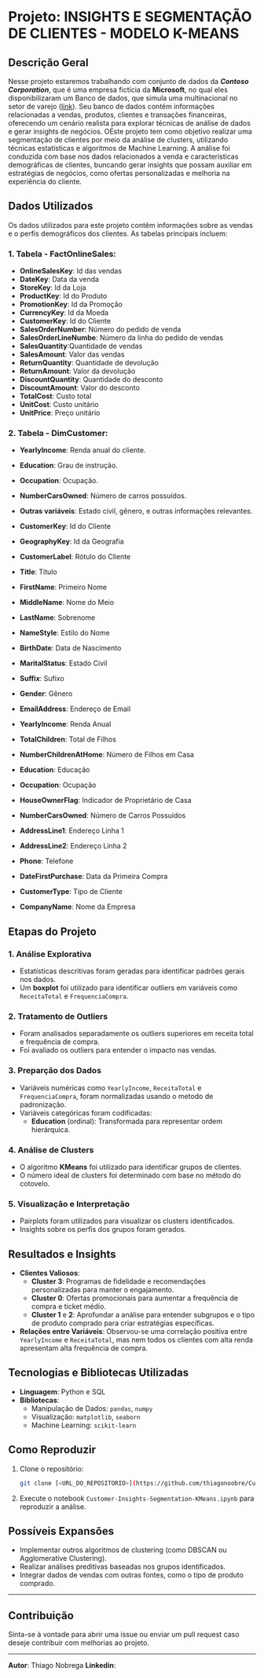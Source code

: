 # Projeto: INSIGHTS E SEGMENTAÇÃO DE CLIENTES - MODELO K-MEANS
## Descrição Geral
Nesse projeto estaremos trabalhando com conjunto de dados da ***Contoso Corporation***, que é uma empresa fictícia da **Microsoft**, no qual eles disponibilizaram um Banco de dados, que simula uma multinacional no setor de varejo ([link](https://www.microsoft.com/en-us/download/details.aspx?id=18279)). Seu banco de dados contém informações relacionadas a vendas, produtos, clientes e transações financeiras, oferecendo um cenário realista para explorar técnicas de análise de dados e gerar insights de negócios.
OEste projeto tem como objetivo realizar uma segmentação de clientes por meio da análise de clusters, utilizando técnicas estatísticas e algoritmos de Machine Learning. A análise foi conduzida com base nos dados relacionados a venda e características demográficas de clientes, buncando gerar insights que possam auxiliar em estratégias de negócios, como ofertas personalizadas e melhoria na experiência do cliente.

## Dados Utilizados
Os dados utilizados para este projeto contêm informações sobre as vendas e o perfis demográficos dos clientes. As tabelas principais incluem:

### 1. **Tabela - FactOnlineSales**:
- **OnlineSalesKey**: Id das vendas
- **DateKey**: Data da venda
- **StoreKey**: Id da Loja
- **ProductKey**: Id do Produto
- **PromotionKey**: Id da Promoção
- **CurrencyKey**: Id da Moeda
- **CustomerKey**: Id do Cliente
- **SalesOrderNumber**: Número do pedido de venda
- **SalesOrderLineNumbe**: Número da linha do pedido de vendas
- **SalesQuantity**:Quantidade de vendas
- **SalesAmount**: Valor das vendas
- **ReturnQuantity**: Quantidade de devolução
- **ReturnAmount**: Valor da devolução
- **DiscountQuantity**: Quantidade do desconto
- **DiscountAmount**: Valor do desconto
- **TotalCost**: Custo total
- **UnitCost**: Custo unitário
- **UnitPrice**: Preço unitário

### 2. **Tabela - DimCustomer**:
- **YearlyIncome**: Renda anual do cliente.
- **Education**: Grau de instrução.
- **Occupation**: Ocupação.
- **NumberCarsOwned**: Número de carros possuídos.
- **Outras variáveis**: Estado civil, gênero, e outras informações relevantes.

- **CustomerKey**: Id do Cliente
- **GeographyKey**: Id da Geografia
- **CustomerLabel**: Rótulo do Cliente
- **Title**: Título
- **FirstName**: Primeiro Nome
- **MiddleName**: Nome do Meio
- **LastName**: Sobrenome
- **NameStyle**: Estilo do Nome
- **BirthDate**: Data de Nascimento
- **MaritalStatus**: Estado Civil
- **Suffix**: Sufixo
- **Gender**: Gênero
- **EmailAddress**: Endereço de Email
- **YearlyIncome**: Renda Anual
- **TotalChildren**: Total de Filhos
- **NumberChildrenAtHome**: Número de Filhos em Casa
- **Education**: Educação
- **Occupation**: Ocupação
- **HouseOwnerFlag**: Indicador de Proprietário de Casa
- **NumberCarsOwned**: Número de Carros Possuídos
- **AddressLine1**: Endereço Linha 1
- **AddressLine2**: Endereço Linha 2
- **Phone**: Telefone
- **DateFirstPurchase**: Data da Primeira Compra
- **CustomerType**: Tipo de Cliente
- **CompanyName**: Nome da Empresa

## Etapas do Projeto

### 1. **Análise Explorativa**
- Estatísticas descritivas foram geradas para identificar padrões gerais nos dados.
- Um **boxplot** foi utilizado para identificar outliers em variáveis como `ReceitaTotal` e `FrequenciaCompra`.

### 2. **Tratamento de Outliers**
- Foram analisados separadamente os outliers superiores em receita total e frequência de compra.
- Foi avaliado os outliers para entender o impacto nas vendas.

### 3. **Preparção dos Dados**
- Variáveis numéricas como `YearlyIncome`, `ReceitaTotal` e `FrequenciaCompra`, foram normalizadas usando o metodo de padronização.
- Variáveis categóricas foram codificadas:
  - **Education** (ordinal): Transformada para representar ordem hierárquica.

### 4. **Análise de Clusters**
- O algoritmo **KMeans** foi utilizado para identificar grupos de clientes.
- O número ideal de clusters foi determinado com base no método do cotovelo.

### 5. **Visualização e Interpretação**
- Pairplots foram utilizados para visualizar os clusters identificados.
- Insights sobre os perfis dos grupos foram gerados.

## Resultados e Insights
- **Clientes Valiosos**:
  - **Cluster 3**: Programas de fidelidade e recomendações personalizadas para manter o engajamento.
  - **Cluster 0**: Ofertas promocionais para aumentar a frequência de compra e ticket médio.
  - **Cluster 1** e **2**: Aprofundar a análise para entender subgrupos e o  tipo de produto comprado para criar estratégias específicas.
- **Relações entre Variáveis**: Observou-se uma correlação positiva entre `YearlyIncome` e `ReceitaTotal`, mas nem todos os clientes com alta renda apresentam alta frequência de compra.

## Tecnologias e Bibliotecas Utilizadas
- **Linguagem**: Python e SQL 
- **Bibliotecas**:
  - Manipulação de Dados: `pandas`, `numpy`
  - Visualização: `matplotlib`, `seaborn`
  - Machine Learning: `scikit-learn`

## Como Reproduzir
1. Clone o repositório:
   ```bash
   git clone [<URL_DO_REPOSITORIO>](https://github.com/thiagonoobre/Customer-Insights-Segmentation-KMeans.git)
   ```
2. Execute o notebook `Customer-Insights-Segmentation-KMeans.ipynb` para reproduzir a análise.

## Possíveis Expansões
- Implementar outros algoritmos de clustering (como DBSCAN ou Agglomerative Clustering).
- Realizar análises preditivas baseadas nos grupos identificados.
- Integrar dados de vendas com outras fontes, como o tipo de produto comprado.

---

## Contribuição
Sinta-se à vontade para abrir uma issue ou enviar um pull request caso deseje contribuir com melhorias ao projeto.

---

**Autor**: Thiago Nobrega 
**Linkedin**: [<link>]([https://github.com/thiagonoobre/Customer-Insights-Segmentation-KMeans.git](https://www.linkedin.com/in/thiagosnobrega/))
